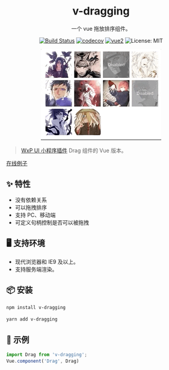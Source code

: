 <h1 align="center">v-dragging</h1>

<div align="center">

<p>一个 vue 拖放排序组件。</p>

[![Build Status](https://user-gold-cdn.xitu.io/2019/11/30/16ebcd9537099269?w=90&h=20&f=svg&s=724)](https://www.travis-ci.org/xingxinglail/v-dragging)
[![codecov](https://user-gold-cdn.xitu.io/2019/11/30/16ebcd9527eb4559?w=60&h=60&f=svg&s=2274)](https://codecov.io/gh/xingxinglail/v-dragging)
[![vue2](https://img.shields.io/badge/vue-2.x-brightgreen.svg)](https://vuejs.org/)
![License: MIT](https://img.shields.io/badge/License-MIT-green.svg)

</div>

<div align="center">

![效果图](https://github.com/xingxinglail/v-dragging/blob/master/gif.gif)

</div>

> [WxP UI 小程序插件](https://github.com/singletouch/wx-plugin) Drag 组件的 Vue 版本。

[在线例子](https://xingxinglail.github.io/v-dragging/example/)

## ✨ 特性

- 没有依赖关系
- 可以拖拽排序
- 支持 PC、移动端
- 可定义句柄控制是否可以被拖拽

## 🖥 支持环境

- 现代浏览器和 IE9 及以上。
- 支持服务端渲染。


## 📦 安装

```bash
npm install v-dragging
```

```bash
yarn add v-dragging
```

## 🔨 示例

```js
import Drag from 'v-dragging';
Vue.component('Drag', Drag)
```
